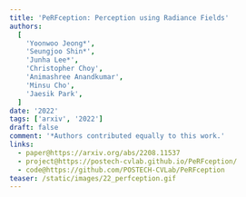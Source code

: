 ```yaml
---
title: 'PeRFception: Perception using Radiance Fields'
authors:
  [
    'Yoonwoo Jeong*',
    'Seungjoo Shin*',
    'Junha Lee*',
    'Christopher Choy',
    'Animashree Anandkumar',
    'Minsu Cho',
    'Jaesik Park',
  ]
date: '2022'
tags: ['arxiv', '2022']
draft: false
comment: '*Authors contributed equally to this work.'
links:
  - paper@https://arxiv.org/abs/2208.11537
  - project@https://postech-cvlab.github.io/PeRFception/
  - code@https://github.com/POSTECH-CVLab/PeRFception
teaser: /static/images/22_perfception.gif
---
```

